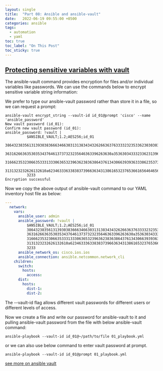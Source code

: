 ```yaml
---
layout: single
title:  "Part 08: Ansible and ansible-vault"
date:   2022-06-19 09:55:00 +0500
categories: ansible
tags:
  - automation
  - yaml
toc: true
toc_label: "On This Post"
toc_sticky: true
---
```


## [Protecting sensitive variables with vault](https://docs.ansible.com/ansible/latest/network/getting_started/first_inventory.html#protecting-sensitive-variables-with-ansible-vault)

The ansible-vault command provides encryption for files and/or individual variables like passwords. We can use the commands below to encrypt sensitive variable string information:

We prefer to type our ansible-vault password rather than store it in a file, so we can request a prompt:

```console
ansible-vault encrypt_string --vault-id id_01@prompt 'cisco' --name 'ansible_password'
New vault password (id_01): 
Confirm new vault password (id_01): 
ansible_password: !vault |
          $ANSIBLE_VAULT;1.2;AES256;id_01
          38643238356131393038366634663031313834343262663637633332323533623030303634353235
          3631626636353035343764613737323235646363396263630a353630343332336231396465353265
          31666235323066353331333063653239636238363864376134306639393633306235373166616135
          3131323232626132610a623463336338383739663634313861653237653661656464656263623332
          3233
Encryption successful
```

Now we copy the above output of ansible-vault command to our YAML inventory host file as below:

```yml
---
  network:
    vars:
      ansible_user: admin
      ansible_password: !vault |
          $ANSIBLE_VAULT;1.2;AES256;id_01
          38643238356131393038366634663031313834343262663637633332323533623030303634353235
          3631626636353035343764613737323235646363396263630a353630343332336231396465353265
          31666235323066353331333063653239636238363864376134306639393633306235373166616135
          3131323232626132610a623463336338383739663634313861653237653661656464656263623332
          3233
      ansible_network_os: cisco.ios.ios
      ansible_connection: ansible.netcommon.network_cli
    children:
      switch:
        hosts:
          access:
      dist:
        hosts:
          dist-1:
          dist-2:
```

The --vault-id flag allows different vault passwords for different users or different levels of access.

Now we create a file and write our password for ansible-vault to it and pulling ansible-vault password from the file with below ansible-vault command:

```terminal
ansible-playbook --vault-id id_01@~/path/to/file 01_playbook.yml
```

or we can also use below command to enter vault password at prompt.

```terminal
ansible-playbook --vault-id id_01@prompt 01_playbook.yml
```

[see more on ansible vault](https://www.digitalocean.com/community/tutorials/how-to-use-vault-to-protect-sensitive-ansible-data)
